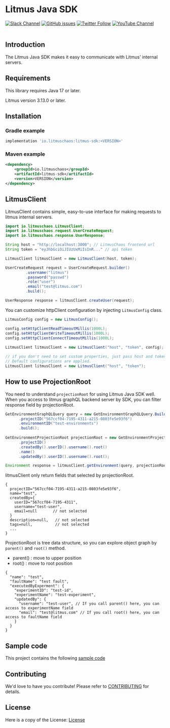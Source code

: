 # Litmus Java SDK

[![Slack Channel](https://img.shields.io/badge/Slack-Join-purple)](https://slack.litmuschaos.io)
[![GitHub issues](https://img.shields.io/github/issues/litmuschaos/litmus-go)](https://github.com/litmuschaos/litmus-go/issues)
[![Twitter Follow](https://img.shields.io/twitter/follow/litmuschaos?style=social)](https://twitter.com/LitmusChaos)
[![YouTube Channel](https://img.shields.io/badge/YouTube-Subscribe-red)](https://www.youtube.com/channel/UCa57PMqmz_j0wnteRa9nCaw)
<br><br>

## **Introduction**

The Litmus Java SDK makes it easy to communicate with Litmus’ internal servers.

## Requirements

This library requires Java 17 or later.

Litmus version 3.13.0 or later.

## Installation

### Gradle example

```groovy
implementation 'io.litmuschaos:litmus-sdk:<VERSION>'
```

### Maven example

```xml
<dependency>
    <groupId>io.litmuschaos</groupId>
    <artifactId>litmus-sdk</artifactId>
    <version>VERSION</version>
</dependency>
```

## LitmusClient

LitmusClient contains simple, easy-to-use interface for making requests to litmus internal servers.

```java
import io.litmuschaos.LitmusClient;
import io.litmuschaos.request.UserCreateRequest;
import io.litmuschaos.response.UserResponse;

String host = "http://localhost:3000"; // LitmusChaos frontend url
String token = "eyJhbGciOiJIUzUxMiIsInR..." // api token

LitmusClient litmusClient = new LitmusClient(host, token);

UserCreateRequest request = UserCreateRequest.builder()
         .username("litmus")
         .password("passwd")
         .role("user")
         .email("test@litmus.com")
         .build();

UserResponse response = litmusClient.createUser(request);
```

You can customize httpClient configuration by injecting `LitmusConfig` class.

```java
LitmusConfig config = new LitmusConfig();

config.setHttpClientReadTimeoutMillis(1000L);
config.setHttpClientWriteTimeoutMillis(1000L);
config.setHttpClientConnectTimeoutMillis(1000L);
        
LitmusClient litmusClient = new LitmusClient("host", "token", config);

// if you don't need to set custom properties, just pass host and token. 
// Default configurations are applied.
LitmusClient litmusClient = new LitmusClient("host", "token");
```

## How to use ProjectionRoot

You need to understand `projectionRoot` for using Litmus Java SDK well. When you access to litmus graphQL backend server by SDK, you can filter response field by projectionRoot.

```java
GetEnvironmentGraphQLQuery query = new GetEnvironmentGraphQLQuery.Builder()
      .projectID("567ccf04-7195-4311-a215-0803fe5e93f6")
      .environmentID("test-environments")
      .build();
        
GetEnvironmentProjectionRoot projectionRoot = new GetEnvironmentProjectionRoot<>()
      .projectID()
      .createdBy().userID().username().root()
      .name()
      .updatedBy().userID().username().root();

Environment response = litmusClient.getEnvironment(query, projectionRoot);
``` 
litmusClient only return fields that selected by projectionRoot.
```
{
  projectID="567ccf04-7195-4311-a215-0803fe5e93f6",
  name="test",
  createdBy={
    userID="567ccf04-7195-4311",
    username="test-user",
    email=null       // not selected
  }
  description=null,   // not selected
  tags=null,          // not selected
  ...
}
```

ProjectionRoot is tree data structure, so you can explore object graph by `parent()` and `root()` method.

- parent() : move to upper position
- root() : move to root position

```
{
  "name": "test",
  "faultName": "test fault",
  "executedByExperment": {
    "experimentID": "test-id",
    "experimentName": "test-experiment",
    "updatedBy": {
      "username": "test-user", // If you call parent() here, you can access to experimentName field
      "email": "test@litmus.com" // If you call root() here, you can access to faultName field
    }
  }
}
```

## **Sample code**

This project contains the following [sample code](https://github.com/litmuschaos/litmus-java-sdk/blob/master/src/test/java/io/litmuschaos/LitmusClientTest.java)

## **Contributing**

We'd love to have you contribute! Please refer to [CONTRIBUTING](./CONTRIBUTING.md) for details.

## License

Here is a copy of the License: [License](./LICENSE)